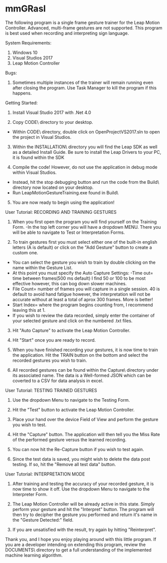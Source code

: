 # mmGRasl
The following program is a single frame gesture trainer for the Leap Motion Controller. Advanced, multi-frame gestures are not supported. This program is best used when recording and interpreting sign language.



System Requirements:
1. Windows 10
2. Visual Studios 2017
3. Leap Motion Controller


Bugs:
1. Sometimes multiple instances of the trainer will remain running even after closing the program. Use Task Manager to kill the program if this happens.



Getting Started:
1. Install Visual Studio 2017 with .Net 4.0 

2. Copy CODE\ directory to your desktop.
- Within CODE\ directory, double click on OpenProjectVS2017.sln to open the project in Visual Studios.

3. Within the INSTALLATION\ directory you will find the Leap SDK as well as a detailed Install Guide. Be sure to install the Leap Drivers to your PC, it is found within the SDK

4. Compile the code! However, do not use the application in debug mode within Visual Studios.
- Instead, hit the stop debugging button and run the code from the Build\ directory now located on your desktop.
- Run LeapMotionGestureTraining.exe found in Build\

5. You are now ready to begin using the application!



User Tutorial: RECORDING AND TRAINING GESTURES
1. When you first open the program you will find yourself on the Training Form. 
-In the top left corner you will have a dropdown MENU. There you will be able to navigate to Test or Interpretation Forms.

2. To train gestures first you must select either one of the built-in english letters (A is default) or click on the "Add Gesture" button to create a custom one.
- You can select the gesture you wish to train by double clicking on the name within the Gesture List. 
- At this point you must specify the Auto Capture Settings: 
-Time out= time between frames(500 ms default) I find 50 or 100 to be most effective however, this can bog down slower machines.
- File Count= number of frames you will capture in a single session. 40 is default to avoid hand fatigue however, the interpretation will not be accurate without at least a total of aprox 300 frames. More is better!
- Start Index= where the program begins counting from, I recommend leaving this at 1.
- If you wish to review the data recorded, simply enter the container of your selected gesture and click on the numbered .txt files.

3. Hit "Auto Capture" to activate the Leap Motion Controller.

4. Hit "Start" once you are ready to record.

5. When you have finished recording your gestures, it is now time to train the application. Hit the TRAIN button on the bottom and select the recorded gestures you wish to train.

6. All recorded gestures can be found within the Capture\ directory under its associated name. The data is a Well-formed JSON which can be coverted to a CSV for data analysis in excel.



User Tutorial: TESTING TRAINED GESTURES
1. Use the dropdown Menu to navigate to the Testing Form.

2. Hit the "Test" button to activate the Leap Motion Controller.

3. Place your hand over the device Field of View and perform the gesture you wish to test.

4. Hit the "Capture" button. The application will then tell you the Miss Rate of the performed gesture versus the learned recording.

5. You can now hit the Re-Capture button if you wish to test again.

6. Since the test data is saved, you might wish to delete the data post testing. If so, hit the "Remove all test data" button.



User Tutorial: INTERPRETATION MODE
1. After training and testing the accuracy of your recorded gesture, it is now time to show it off. Use the dropdown Menu to navigate to the Interpreter Form.

2. The Leap Motion Controller will be already active in this state. Simply perform your gesture and hit the "Interpret" button. The program will then try to decipher the gesture you performed and return it's name in the "Gesture Detected:" field.

3. If you are unsatisfied with the result, try again by hitting "Reinterpret".


Thank you, and I hope you enjoy playing around with this little program. If you are a developer intending on extending this program, review the DOCUMENTS\ directory to get a full understanding of the implemented machine learning algorithm.